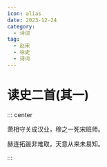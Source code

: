 ```yaml
---
icon: alias
date: 2023-12-24
category:
  - 诗词
tag:
  - 赵宋
  - 咏史
  - 诗词
---
```


# 读史二首(其一)

<!-- more -->

::: center

萧相守关成汉业，穆之一死宋班师。

赫连拓跋非难取，天意从来未易知。

:::